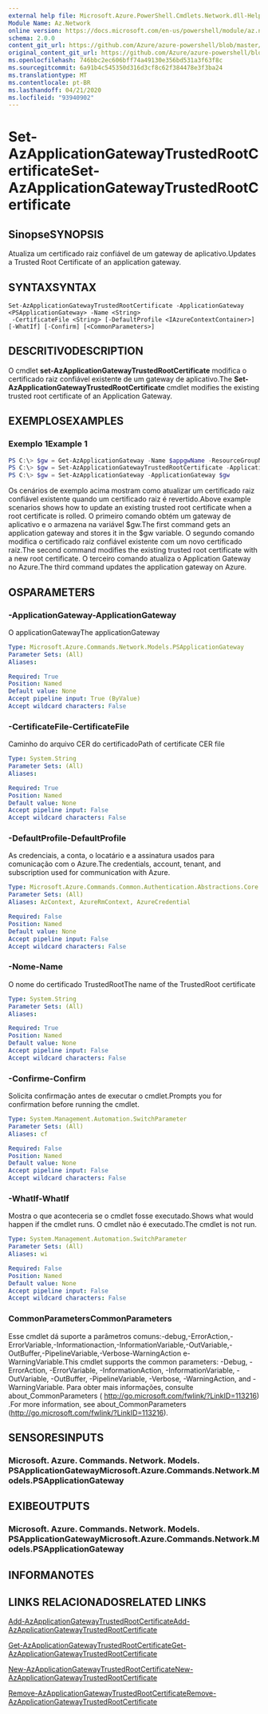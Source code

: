 ```yaml
---
external help file: Microsoft.Azure.PowerShell.Cmdlets.Network.dll-Help.xml
Module Name: Az.Network
online version: https://docs.microsoft.com/en-us/powershell/module/az.network/set-azapplicationgatewaytrustedrootcertificate
schema: 2.0.0
content_git_url: https://github.com/Azure/azure-powershell/blob/master/src/Network/Network/help/Set-AzApplicationGatewayTrustedRootCertificate.md
original_content_git_url: https://github.com/Azure/azure-powershell/blob/master/src/Network/Network/help/Set-AzApplicationGatewayTrustedRootCertificate.md
ms.openlocfilehash: 746bbc2ec606bff74a49130e356bd531a3f63f8c
ms.sourcegitcommit: 6a91b4c545350d316d3cf8c62f384478e3f3ba24
ms.translationtype: MT
ms.contentlocale: pt-BR
ms.lasthandoff: 04/21/2020
ms.locfileid: "93940902"
---
```

# <span data-ttu-id="ad8c9-101">Set-AzApplicationGatewayTrustedRootCertificate</span><span class="sxs-lookup"><span data-stu-id="ad8c9-101">Set-AzApplicationGatewayTrustedRootCertificate</span></span>

## <span data-ttu-id="ad8c9-102">Sinopse</span><span class="sxs-lookup"><span data-stu-id="ad8c9-102">SYNOPSIS</span></span>
<span data-ttu-id="ad8c9-103">Atualiza um certificado raiz confiável de um gateway de aplicativo.</span><span class="sxs-lookup"><span data-stu-id="ad8c9-103">Updates a Trusted Root Certificate of an application gateway.</span></span>

## <span data-ttu-id="ad8c9-104">SYNTAX</span><span class="sxs-lookup"><span data-stu-id="ad8c9-104">SYNTAX</span></span>

```
Set-AzApplicationGatewayTrustedRootCertificate -ApplicationGateway <PSApplicationGateway> -Name <String>
 -CertificateFile <String> [-DefaultProfile <IAzureContextContainer>] [-WhatIf] [-Confirm] [<CommonParameters>]
```

## <span data-ttu-id="ad8c9-105">DESCRITIVO</span><span class="sxs-lookup"><span data-stu-id="ad8c9-105">DESCRIPTION</span></span>
<span data-ttu-id="ad8c9-106">O cmdlet **set-AzApplicationGatewayTrustedRootCertificate** modifica o certificado raiz confiável existente de um gateway de aplicativo.</span><span class="sxs-lookup"><span data-stu-id="ad8c9-106">The **Set-AzApplicationGatewayTrustedRootCertificate** cmdlet modifies the existing trusted root certificate of an Application Gateway.</span></span>

## <span data-ttu-id="ad8c9-107">EXEMPLOS</span><span class="sxs-lookup"><span data-stu-id="ad8c9-107">EXAMPLES</span></span>

### <span data-ttu-id="ad8c9-108">Exemplo 1</span><span class="sxs-lookup"><span data-stu-id="ad8c9-108">Example 1</span></span>
```powershell
PS C:\> $gw = Get-AzApplicationGateway -Name $appgwName -ResourceGroupName $resgpName
PS C:\> $gw = Set-AzApplicationGatewayTrustedRootCertificate -ApplicationGateway $gw -Name $certName --CertificateFile ".\rootCAUpdated.cer"
PS C:\> $gw = Set-AzApplicationGateway -ApplicationGateway $gw
```

<span data-ttu-id="ad8c9-109">Os cenários de exemplo acima mostram como atualizar um certificado raiz confiável existente quando um certificado raiz é revertido.</span><span class="sxs-lookup"><span data-stu-id="ad8c9-109">Above example scenarios shows how to update an existing trusted root certificate when a root certificate is rolled.</span></span>
<span data-ttu-id="ad8c9-110">O primeiro comando obtém um gateway de aplicativo e o armazena na variável $gw.</span><span class="sxs-lookup"><span data-stu-id="ad8c9-110">The first command gets an application gateway and stores it in the $gw variable.</span></span>
<span data-ttu-id="ad8c9-111">O segundo comando modifica o certificado raiz confiável existente com um novo certificado raiz.</span><span class="sxs-lookup"><span data-stu-id="ad8c9-111">The second command modifies the existing trusted root certificate with a new root certificate.</span></span>
<span data-ttu-id="ad8c9-112">O terceiro comando atualiza o Application Gateway no Azure.</span><span class="sxs-lookup"><span data-stu-id="ad8c9-112">The third command updates the application gateway on Azure.</span></span>

## <span data-ttu-id="ad8c9-113">OS</span><span class="sxs-lookup"><span data-stu-id="ad8c9-113">PARAMETERS</span></span>

### <span data-ttu-id="ad8c9-114">-ApplicationGateway</span><span class="sxs-lookup"><span data-stu-id="ad8c9-114">-ApplicationGateway</span></span>
<span data-ttu-id="ad8c9-115">O applicationGateway</span><span class="sxs-lookup"><span data-stu-id="ad8c9-115">The applicationGateway</span></span>

```yaml
Type: Microsoft.Azure.Commands.Network.Models.PSApplicationGateway
Parameter Sets: (All)
Aliases:

Required: True
Position: Named
Default value: None
Accept pipeline input: True (ByValue)
Accept wildcard characters: False
```

### <span data-ttu-id="ad8c9-116">-CertificateFile</span><span class="sxs-lookup"><span data-stu-id="ad8c9-116">-CertificateFile</span></span>
<span data-ttu-id="ad8c9-117">Caminho do arquivo CER do certificado</span><span class="sxs-lookup"><span data-stu-id="ad8c9-117">Path of certificate CER file</span></span>

```yaml
Type: System.String
Parameter Sets: (All)
Aliases:

Required: True
Position: Named
Default value: None
Accept pipeline input: False
Accept wildcard characters: False
```

### <span data-ttu-id="ad8c9-118">-DefaultProfile</span><span class="sxs-lookup"><span data-stu-id="ad8c9-118">-DefaultProfile</span></span>
<span data-ttu-id="ad8c9-119">As credenciais, a conta, o locatário e a assinatura usados para comunicação com o Azure.</span><span class="sxs-lookup"><span data-stu-id="ad8c9-119">The credentials, account, tenant, and subscription used for communication with Azure.</span></span>

```yaml
Type: Microsoft.Azure.Commands.Common.Authentication.Abstractions.Core.IAzureContextContainer
Parameter Sets: (All)
Aliases: AzContext, AzureRmContext, AzureCredential

Required: False
Position: Named
Default value: None
Accept pipeline input: False
Accept wildcard characters: False
```

### <span data-ttu-id="ad8c9-120">-Nome</span><span class="sxs-lookup"><span data-stu-id="ad8c9-120">-Name</span></span>
<span data-ttu-id="ad8c9-121">O nome do certificado TrustedRoot</span><span class="sxs-lookup"><span data-stu-id="ad8c9-121">The name of the TrustedRoot certificate</span></span>

```yaml
Type: System.String
Parameter Sets: (All)
Aliases:

Required: True
Position: Named
Default value: None
Accept pipeline input: False
Accept wildcard characters: False
```

### <span data-ttu-id="ad8c9-122">-Confirme</span><span class="sxs-lookup"><span data-stu-id="ad8c9-122">-Confirm</span></span>
<span data-ttu-id="ad8c9-123">Solicita confirmação antes de executar o cmdlet.</span><span class="sxs-lookup"><span data-stu-id="ad8c9-123">Prompts you for confirmation before running the cmdlet.</span></span>

```yaml
Type: System.Management.Automation.SwitchParameter
Parameter Sets: (All)
Aliases: cf

Required: False
Position: Named
Default value: None
Accept pipeline input: False
Accept wildcard characters: False
```

### <span data-ttu-id="ad8c9-124">-WhatIf</span><span class="sxs-lookup"><span data-stu-id="ad8c9-124">-WhatIf</span></span>
<span data-ttu-id="ad8c9-125">Mostra o que aconteceria se o cmdlet fosse executado.</span><span class="sxs-lookup"><span data-stu-id="ad8c9-125">Shows what would happen if the cmdlet runs.</span></span>
<span data-ttu-id="ad8c9-126">O cmdlet não é executado.</span><span class="sxs-lookup"><span data-stu-id="ad8c9-126">The cmdlet is not run.</span></span>

```yaml
Type: System.Management.Automation.SwitchParameter
Parameter Sets: (All)
Aliases: wi

Required: False
Position: Named
Default value: None
Accept pipeline input: False
Accept wildcard characters: False
```

### <span data-ttu-id="ad8c9-127">CommonParameters</span><span class="sxs-lookup"><span data-stu-id="ad8c9-127">CommonParameters</span></span>
<span data-ttu-id="ad8c9-128">Esse cmdlet dá suporte a parâmetros comuns:-debug,-ErrorAction,-ErrorVariable,-Informationaction,-InformationVariable,-OutVariable,-OutBuffer,-PipelineVariable,-Verbose-WarningAction e-WarningVariable.</span><span class="sxs-lookup"><span data-stu-id="ad8c9-128">This cmdlet supports the common parameters: -Debug, -ErrorAction, -ErrorVariable, -InformationAction, -InformationVariable, -OutVariable, -OutBuffer, -PipelineVariable, -Verbose, -WarningAction, and -WarningVariable.</span></span> <span data-ttu-id="ad8c9-129">Para obter mais informações, consulte about_CommonParameters ( http://go.microsoft.com/fwlink/?LinkID=113216) .</span><span class="sxs-lookup"><span data-stu-id="ad8c9-129">For more information, see about_CommonParameters (http://go.microsoft.com/fwlink/?LinkID=113216).</span></span>

## <span data-ttu-id="ad8c9-130">SENSORES</span><span class="sxs-lookup"><span data-stu-id="ad8c9-130">INPUTS</span></span>

### <span data-ttu-id="ad8c9-131">Microsoft. Azure. Commands. Network. Models. PSApplicationGateway</span><span class="sxs-lookup"><span data-stu-id="ad8c9-131">Microsoft.Azure.Commands.Network.Models.PSApplicationGateway</span></span>

## <span data-ttu-id="ad8c9-132">EXIBE</span><span class="sxs-lookup"><span data-stu-id="ad8c9-132">OUTPUTS</span></span>

### <span data-ttu-id="ad8c9-133">Microsoft. Azure. Commands. Network. Models. PSApplicationGateway</span><span class="sxs-lookup"><span data-stu-id="ad8c9-133">Microsoft.Azure.Commands.Network.Models.PSApplicationGateway</span></span>

## <span data-ttu-id="ad8c9-134">INFORMA</span><span class="sxs-lookup"><span data-stu-id="ad8c9-134">NOTES</span></span>

## <span data-ttu-id="ad8c9-135">LINKS RELACIONADOS</span><span class="sxs-lookup"><span data-stu-id="ad8c9-135">RELATED LINKS</span></span>

[<span data-ttu-id="ad8c9-136">Add-AzApplicationGatewayTrustedRootCertificate</span><span class="sxs-lookup"><span data-stu-id="ad8c9-136">Add-AzApplicationGatewayTrustedRootCertificate</span></span>](./Add-AzApplicationGatewayTrustedRootCertificate.md)

[<span data-ttu-id="ad8c9-137">Get-AzApplicationGatewayTrustedRootCertificate</span><span class="sxs-lookup"><span data-stu-id="ad8c9-137">Get-AzApplicationGatewayTrustedRootCertificate</span></span>](./Get-AzApplicationGatewayTrustedRootCertificate.md)

[<span data-ttu-id="ad8c9-138">New-AzApplicationGatewayTrustedRootCertificate</span><span class="sxs-lookup"><span data-stu-id="ad8c9-138">New-AzApplicationGatewayTrustedRootCertificate</span></span>](./New-AzApplicationGatewayTrustedRootCertificate.md)

[<span data-ttu-id="ad8c9-139">Remove-AzApplicationGatewayTrustedRootCertificate</span><span class="sxs-lookup"><span data-stu-id="ad8c9-139">Remove-AzApplicationGatewayTrustedRootCertificate</span></span>](./Remove-AzApplicationGatewayTrustedRootCertificate.md)
